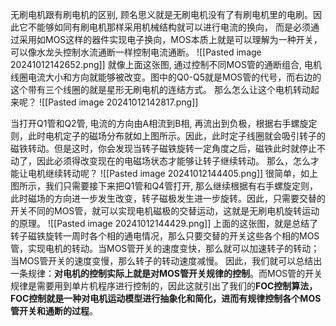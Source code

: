 无刷电机跟有刷电机的区别, 顾名思义就是无刷电机没有了有刷电机里的电刷。因此它不能够如同有刷电机那样采用机械结构就可以进行电流的换向， 而是必须通过采用如MOS这样的器件实现电子换向，MOS本质上就是可以理解为一种开关，可以像水龙头控制水流通断一样控制电流通断。
![[Pasted image 20241012142652.png]]
就像上面这张图, 通过控制不同MOS管的通断组合, 电机线圈电流大小和方向就能够被改变。图中的Q0-Q5就是MOS管的代号，而右边的这个带有三个线圈的就是星形无刷电机的连结方式。
那么怎么让这个电机转动起来呢？
![[Pasted image 20241012142817.png]]

当打开Q1管和Q2管, 电流的方向由A相流到B相, 再流出到负极，根据右手螺旋定则，此时电机定子的磁场分布就如上图所示。因此，此时定子线圈就会吸引转子的磁铁转动。但是这时，你会发现当转子磁铁旋转一定角度之后，磁铁此时就停止不动了，因此必须得改变现在的电磁场状态才能够让转子继续转动。
那么，怎么才能让电机继续转动呢？
![[Pasted image 20241012144405.png]]
很简单，如上图所示，我们只需要接下来把Q1管和Q4管打开, 那么继续根据有右手螺旋定则，此时磁场的方向进一步发生改变，转子磁极发生进一步旋转。因此，只需要交替的开关不同的MOS管，就可以实现电机磁极的交替运动，这就是无刷电机旋转运动的原理。
![[Pasted image 20241012144429.png]]
上面的这张图，就是总结了转子磁铁旋转一周时各个相的通电情况，那么只要交替的开关这些各个相的MOS管，实现电机的转动。当MOS管开关的速度变快，那么就可以加速转子的转动；当MOS管开关的速度变慢，那么转子的转动速度减慢。
因此，我们就可以总结出一条规律：**对电机的控制实际上就是对MOS管开关规律的控制**。而MOS管的开关规律是需要用到单片机程序进行控制的，因此这就引出了我们的**FOC控制算法，FOC控制就是一种对电机运动模型进行抽象化和简化，进而有规律控制各个MOS管开关和通断的过程**。




